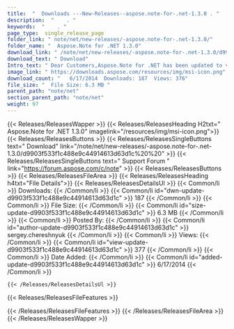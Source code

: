 ```yaml
---
title:  "  Downloads ---New-Releases--aspose.note-for-.net-1.3.0 . " 
description:  "    . " 
keywords:  "    . " 
page_type:  single_release_page
folder_link: " note/net/new-releases/-aspose.note-for-.net-1.3.0/"
folder_name: "  Aspose.Note for .NET 1.3.0"
download_link: " /note/net/new-releases/-aspose.note-for-.net-1.3.0/d9903f533f1c488e9c44914613d63d1c"
download_text: " Download"
Intro_text: " Dear Customers,Aspose.Note for .NET has been updated to version 1.3.0.Aspose.Not..."
image_link: " https://downloads.aspose.com/resources/img/msi-icon.png"
download_count: "   6/17/2014  Downloads: 187  Views: 376"
file_size: "  File Size: 6.3 MB "
parent_path: "note/net"
section_parent_path: "note/net"
weight: 97 
---
```


{{< Releases/ReleasesWapper >}}
  {{< Releases/ReleasesHeading H2txt="  Aspose.Note for .NET 1.3.0" imagelink="/resources/img/msi-icon.png">}}
  {{< Releases/ReleasesButtons >}}
    {{< Releases/ReleasesSingleButtons text=" Download" link="/note/net/new-releases/-aspose.note-for-.net-1.3.0/d9903f533f1c488e9c44914613d63d1c%20%20" >}}
    {{< Releases/ReleasesSingleButtons text=" Support Forum " link="https://forum.aspose.com/c/note" >}}
  {{< Releases/ReleasesButtons >}}
  {{< Releases/ReleasesFileArea >}}
    {{< Releases/ReleasesHeading h4txt="File Details">}}
    {{< Releases/ReleasesDetailsUl >}}
            {{< Common/li  >}} Downloads: {{< /Common/li >}} 
      {{< Common/li id="dwn-update-d9903f533f1c488e9c44914613d63d1c" >}} 187 {{< /Common/li >}} 
      {{< Common/li  >}} File Size: {{< /Common/li >}} 
      {{< Common/li id="size-update-d9903f533f1c488e9c44914613d63d1c" >}} 6.3 MB {{< /Common/li >}} 
      {{< Common/li  >}} Posted By: {{< /Common/li >}} 
      {{< Common/li id="author-update-d9903f533f1c488e9c44914613d63d1c" >}} sergey.chereshnyuk {{< /Common/li >}} 
      {{< Common/li  >}} Views: {{< /Common/li >}} 
      {{< Common/li id="view-update-d9903f533f1c488e9c44914613d63d1c" >}} 377 {{< /Common/li >}} 
      {{< Common/li  >}} Date Added: {{< /Common/li >}} 
      {{< Common/li id="added-update-d9903f533f1c488e9c44914613d63d1c" >}} 6/17/2014 {{< /Common/li >}} 

    {{< /Releases/ReleasesDetailsUl >}}

  {{< Releases/ReleasesFileFeatures >}}
      
  {{< /Releases/ReleasesFileFeatures >}}
 {{< /Releases/ReleasesFileArea >}}
{{< /Releases/ReleasesWapper >}}


